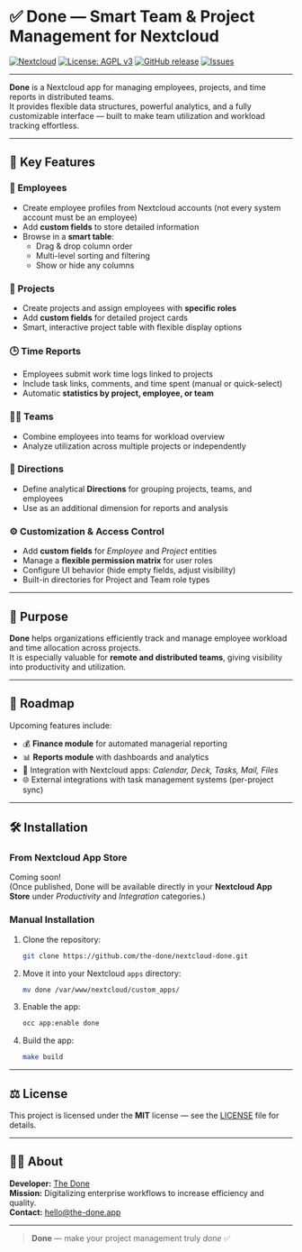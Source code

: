 # ✅ Done — Smart Team & Project Management for Nextcloud

[![Nextcloud](https://img.shields.io/badge/Nextcloud-blue?logo=nextcloud)](https://nextcloud.com)
[![License: AGPL v3](https://img.shields.io/badge/License-MIT-green.svg)](https://www.gnu.org/licenses/MIT-3.0)
[![GitHub release](https://img.shields.io/github/v/release/the-done/nextcloud-done)](https://github.com/the-done/nextcloud-done/releases)
[![Issues](https://img.shields.io/github/issues/the-done/nextcloud-done)](https://github.com/the-done/nextcloud-done/issues)

---

**Done** is a Nextcloud app for managing employees, projects, and time reports in distributed teams.  
It provides flexible data structures, powerful analytics, and a fully customizable interface — built to make team utilization and workload tracking effortless.

---

## 🌟 Key Features

### 👥 Employees
- Create employee profiles from Nextcloud accounts (not every system account must be an employee)
- Add **custom fields** to store detailed information
- Browse in a **smart table**:
  - Drag & drop column order  
  - Multi-level sorting and filtering  
  - Show or hide any columns  

### 📁 Projects
- Create projects and assign employees with **specific roles**
- Add **custom fields** for detailed project cards
- Smart, interactive project table with flexible display options

### 🕒 Time Reports
- Employees submit work time logs linked to projects
- Include task links, comments, and time spent (manual or quick-select)
- Automatic **statistics by project, employee, or team**

### 👩‍💻 Teams
- Combine employees into teams for workload overview
- Analyze utilization across multiple projects or independently

### 🧭 Directions
- Define analytical **Directions** for grouping projects, teams, and employees
- Use as an additional dimension for reports and analysis

### ⚙️ Customization & Access Control
- Add **custom fields** for *Employee* and *Project* entities
- Manage a **flexible permission matrix** for user roles
- Configure UI behavior (hide empty fields, adjust visibility)
- Built-in directories for Project and Team role types

---

## 🎯 Purpose

**Done** helps organizations efficiently track and manage employee workload and time allocation across projects.  
It is especially valuable for **remote and distributed teams**, giving visibility into productivity and utilization.

---

## 🚀 Roadmap

Upcoming features include:
- 💰 **Finance module** for automated managerial reporting  
- 📊 **Reports module** with dashboards and analytics  
- 🔗 Integration with Nextcloud apps: *Calendar, Deck, Tasks, Mail, Files*  
- 🌐 External integrations with task management systems (per-project sync)

---


## 🛠️ Installation

### From Nextcloud App Store
Coming soon!  
(Once published, Done will be available directly in your **Nextcloud App Store** under *Productivity* and *Integration* categories.)

### Manual Installation
1. Clone the repository:
   ```bash
   git clone https://github.com/the-done/nextcloud-done.git
   ```
2. Move it into your Nextcloud `apps` directory:
   ```bash
   mv done /var/www/nextcloud/custom_apps/
   ```
3. Enable the app:
   ```bash
   occ app:enable done
   ```

4. Build the app:
   ```bash
   make build
   ```

---

## ⚖️ License

This project is licensed under the **MIT** license — see the [LICENSE](./LICENSE) file for details.

---

## 👨‍💻 About

**Developer:** [The Done](https://github.com/the-done)  
**Mission:** Digitalizing enterprise workflows to increase efficiency and quality.  
**Contact:** hello@the-done.app

---

> **Done** — make your project management truly *done* ✅
